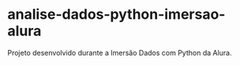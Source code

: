 # analise-dados-python-imersao-alura
Projeto desenvolvido durante a Imersão Dados com Python da Alura.
